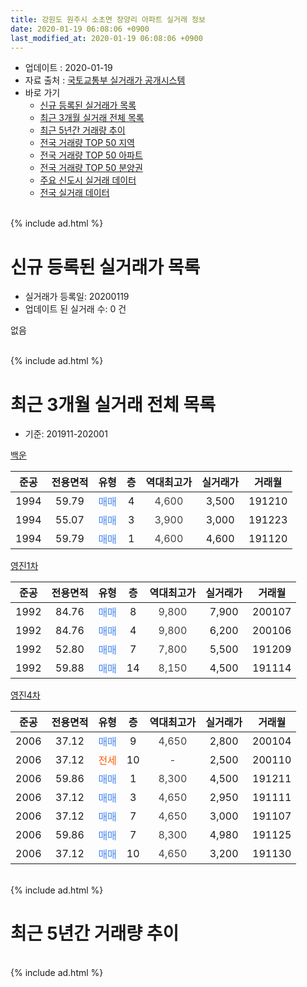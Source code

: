 ```yaml
---
title: 강원도 원주시 소초면 장양리 아파트 실거래 정보
date: 2020-01-19 06:08:06 +0900
last_modified_at: 2020-01-19 06:08:06 +0900
---
```


* 업데이트 : 2020-01-19
* 자료 출처 : [국토교통부 실거래가 공개시스템](http://rt.molit.go.kr)
* 바로 가기
    * [신규 등록된 실거래가 목록](#신규-등록된-실거래가-목록)
    * [최근 3개월 실거래 전체 목록](#최근-3개월-실거래-전체-목록)
    * [최근 5년간 거래량 추이](#최근-5년간-거래량-추이)
    * [전국 거래량 TOP 50 지역](https://apt-info.github.io/apt-trade-info/최근-3개월-전국에서-가장-거래가-많이-발생한-지역)
    * [전국 거래량 TOP 50 아파트](https://apt-info.github.io/apt-trade-info/최근-3개월-전국에서-가장-거래가-많이-발생한-아파트)
    * [전국 거래량 TOP 50 분양권](https://apt-info.github.io/apt-trade-info/최근-3개월-전국에서-가장-거래가-많이-발생한-분양권)
    * [주요 신도시 실거래 데이터](https://apt-info.github.io/apt-trade-info/주요-신도시)
    * [전국 실거래 데이터](https://apt-info.github.io/apt-trade-info/전국)
<br>
{% include ad.html %}
<br>

# 신규 등록된 실거래가 목록
* 실거래가 등록일: 20200119
* 업데이트 된 실거래 수: 0 건

없음

<br>
{% include ad.html %}
<br>

# 최근 3개월 실거래 전체 목록
* 기준: 201911-202001


[백운](https://search.naver.com/search.naver?query=%EA%B0%95%EC%9B%90%EB%8F%84+%EC%9B%90%EC%A3%BC%EC%8B%9C+%EC%86%8C%EC%B4%88%EB%A9%B4+%EC%9E%A5%EC%96%91%EB%A6%AC+%EB%B0%B1%EC%9A%B4)

|준공|전용면적|유형|층|역대최고가|실거래가|거래월|
|:---:|:---:|:---:|:---:|:---:|:---:|:---:|
|1994|59.79|<span style="color:#4285f3">매매</span>|4|<span style="color:#444444">4,600</span>|3,500|191210|
|1994|55.07|<span style="color:#4285f3">매매</span>|3|<span style="color:#444444">3,900</span>|3,000|191223|
|1994|59.79|<span style="color:#4285f3">매매</span>|1|<span style="color:#444444">4,600</span>|4,600|191120|

[영진1차](https://search.naver.com/search.naver?query=%EA%B0%95%EC%9B%90%EB%8F%84+%EC%9B%90%EC%A3%BC%EC%8B%9C+%EC%86%8C%EC%B4%88%EB%A9%B4+%EC%9E%A5%EC%96%91%EB%A6%AC+%EC%98%81%EC%A7%841%EC%B0%A8)

|준공|전용면적|유형|층|역대최고가|실거래가|거래월|
|:---:|:---:|:---:|:---:|:---:|:---:|:---:|
|1992|84.76|<span style="color:#4285f3">매매</span>|8|<span style="color:#444444">9,800</span>|7,900|200107|
|1992|84.76|<span style="color:#4285f3">매매</span>|4|<span style="color:#444444">9,800</span>|6,200|200106|
|1992|52.80|<span style="color:#4285f3">매매</span>|7|<span style="color:#444444">7,800</span>|5,500|191209|
|1992|59.88|<span style="color:#4285f3">매매</span>|14|<span style="color:#444444">8,150</span>|4,500|191114|

[영진4차](https://search.naver.com/search.naver?query=%EA%B0%95%EC%9B%90%EB%8F%84+%EC%9B%90%EC%A3%BC%EC%8B%9C+%EC%86%8C%EC%B4%88%EB%A9%B4+%EC%9E%A5%EC%96%91%EB%A6%AC+%EC%98%81%EC%A7%844%EC%B0%A8)

|준공|전용면적|유형|층|역대최고가|실거래가|거래월|
|:---:|:---:|:---:|:---:|:---:|:---:|:---:|
|2006|37.12|<span style="color:#4285f3">매매</span>|9|<span style="color:#444444">4,650</span>|2,800|200104|
|2006|37.12|<span style="color:#ff5a00">전세</span>|10|<span style="color:#444444">-</span>|2,500|200110|
|2006|59.86|<span style="color:#4285f3">매매</span>|1|<span style="color:#444444">8,300</span>|4,500|191211|
|2006|37.12|<span style="color:#4285f3">매매</span>|3|<span style="color:#444444">4,650</span>|2,950|191111|
|2006|37.12|<span style="color:#4285f3">매매</span>|7|<span style="color:#444444">4,650</span>|3,000|191107|
|2006|59.86|<span style="color:#4285f3">매매</span>|7|<span style="color:#444444">8,300</span>|4,980|191125|
|2006|37.12|<span style="color:#4285f3">매매</span>|10|<span style="color:#444444">4,650</span>|3,200|191130|


<br>
{% include ad.html %}
<br>

# 최근 5년간 거래량 추이


<div style="width:100%;">
    <canvas id="deal_progress" height="200"></canvas>
</div>

<script>
new Chart(document.getElementById("deal_progress"), {
    type: 'line',
    data: {
        labels: ['201501','201502','201503','201504','201505','201506','201507','201508','201509','201510','201511','201512','201601','201602','201603','201604','201605','201606','201607','201608','201609','201610','201611','201612','201701','201702','201703','201704','201705','201706','201707','201708','201709','201710','201711','201712','201801','201802','201803','201804','201805','201806','201807','201808','201809','201810','201811','201812','201901','201902','201903','201904','201905','201906','201907','201908','201909','201910','201911','201912','202001'],
        datasets: [{
            label: '매매',
            pointRadius: 1,
            data: [10, 7, 7, 12, 8, 10, 7, 12, 4, 12, 4, 5, 10, 5, 14, 15, 7, 6, 8, 5, 13, 5, 8, 10, 3, 7, 6, 2, 9, 1, 9, 4, 9, 2, 1, 2, 0, 4, 4, 6, 5, 3, 4, 3, 2, 4, 6, 5, 1, 1, 1, 2, 2, 3, 1, 3, 0, 3, 6, 4, 3],
            borderColor: "rgba(255, 201, 14, 1)",
            backgroundColor: "rgba(255, 201, 14, 0.5)",
            fill: false,
            lineTension: 0
        },{
            label: '전월세',
            pointRadius: 1,
            data: [5, 4, 2, 5, 2, 3, 3, 2, 8, 3, 2, 3, 6, 1, 4, 4, 2, 1, 2, 1, 3, 5, 3, 2, 1, 1, 3, 2, 1, 3, 2, 5, 5, 1, 2, 2, 2, 2, 2, 2, 1, 5, 4, 1, 3, 2, 3, 0, 1, 3, 5, 3, 1, 1, 5, 3, 4, 4, 0, 0, 1],
            borderColor: "rgba(0, 141, 185, 1)",
            backgroundColor: "rgba(0, 141, 185, 0.5)",
            fill: false,
            lineTension: 0
        }
        ]
    },
    options: {
        responsive: true,
        title: {
            display: false
        },
        tooltips: {
            mode: 'index',
            intersect: false
        },
        hover: {
            mode: 'nearest',
            intersect: true
        },
        scales: {
            xAxes: [{
                display: true,
                scaleLabel: {
                    display: true,
                    labelString: '년/월'
                }
            }],
            yAxes: [{
                display: true,
                ticks: {
                    suggestedMin: 0,
                },
                scaleLabel: {
                    display: true,
                    labelString: '실거래 수'
                }
            }]
        }
    }
});

</script>


<br>
{% include ad.html %}
<br>

